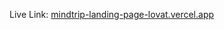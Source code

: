 Live Link: [mindtrip-landing-page-lovat.vercel.app](https://mindtrip-landing-page-lovat.vercel.app/)
